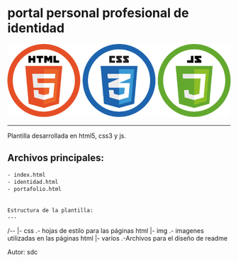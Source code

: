 # portal personal profesional de identidad
<p align="center">
<img src= "varios/logos.png" with="300">
</p>

---
Plantilla desarrollada en html5, css3 y js.

Archivos principales:
---
```
- index.html
- identidad.html
- portafolio.html


Estructura de la plantilla:
---
```
/--
  |- css .- hojas de estilo para las páginas html
  |- img .- imagenes utilizadas en las páginas html
  |- varios .-Archivos para el diseño de readme

Autor:
sdc
